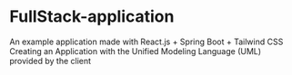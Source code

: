 # FullStack-application
An example application made with React.js + Spring Boot + Tailwind CSS 
Creating an Application with the Unified Modeling Language (UML) provided by the client
